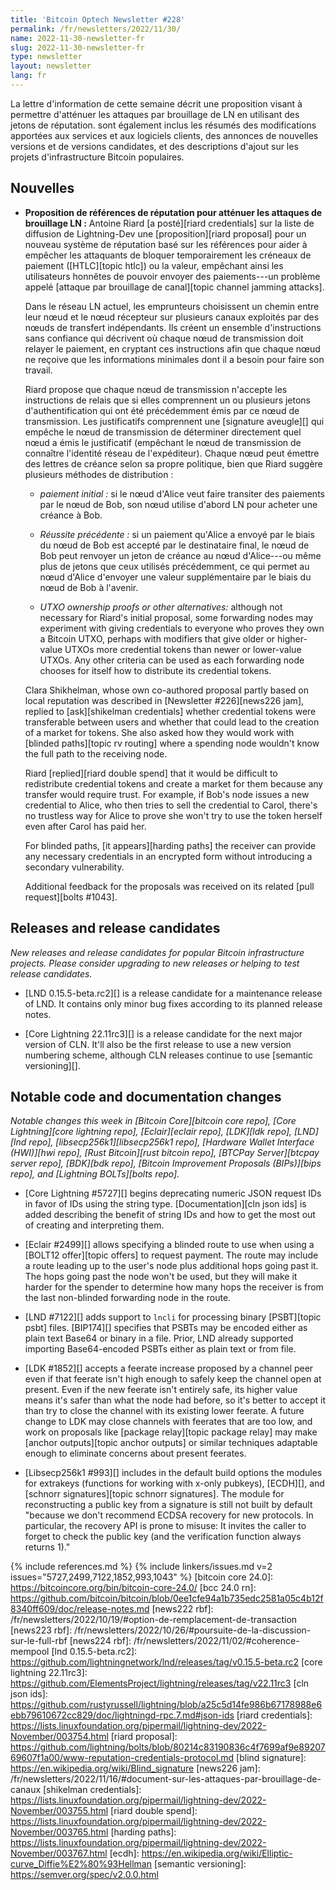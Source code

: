 ```yaml
---
title: 'Bitcoin Optech Newsletter #228'
permalink: /fr/newsletters/2022/11/30/
name: 2022-11-30-newsletter-fr
slug: 2022-11-30-newsletter-fr
type: newsletter
layout: newsletter
lang: fr
---
```

La lettre d'information de cette semaine décrit une proposition visant à
permettre d'atténuer les attaques par brouillage de LN en utilisant des
jetons de réputation. sont également inclus les résumés des modifications
apportées aux services et aux logiciels clients, des annonces de nouvelles
versions et de versions candidates, et des descriptions d'ajout sur les
projets d'infrastructure Bitcoin populaires.

## Nouvelles

- **Proposition de références de réputation pour atténuer les attaques de brouillage LN :**
  Antoine Riard [a posté][riard credentials] sur la liste de diffusion de
  Lightning-Dev une [proposition][riard proposal] pour un nouveau système
  de réputation basé sur les références pour aider à empêcher les attaquants
  de bloquer temporairement les créneaux de paiement ([HTLC][topic htlc]) ou
  la valeur, empêchant ainsi les utilisateurs honnêtes de pouvoir envoyer des
  paiements---un problème appelé [attaque par brouillage de canal][topic channel jamming attacks].

    Dans le réseau LN actuel, les emprunteurs choisissent un chemin entre leur
    nœud et le nœud récepteur sur plusieurs canaux exploités par des nœuds de
    transfert indépendants. Ils créent un ensemble d'instructions sans confiance
    qui décrivent où chaque nœud de transmission doit relayer le paiement, en
    cryptant ces instructions afin que chaque nœud ne reçoive que les informations
    minimales dont il a besoin pour faire son travail.

    Riard propose que chaque nœud de transmission n'accepte les instructions de
    relais que si elles comprennent un ou plusieurs jetons d'authentification qui
    ont été précédemment émis par ce nœud de transmission. Les justificatifs
    comprennent une [signature aveugle][] qui empêche le nœud de transmission de
    déterminer directement quel nœud a émis le justificatif (empêchant le nœud de
    transmission de connaître l'identité réseau de l'expéditeur).  Chaque nœud peut
    émettre des lettres de créance selon sa propre politique, bien que Riard suggère
    plusieurs méthodes de distribution :

    - *paiement initial :* si le nœud d'Alice veut faire transiter des
      paiements par le nœud de Bob, son nœud utilise d'abord LN pour
      acheter une créance à Bob.

    - *Réussite précédente :* si un paiement qu'Alice a envoyé par le
      biais du nœud de Bob est accepté par le destinataire final, le
      nœud de Bob peut renvoyer un jeton de créance au nœud d'Alice---ou
      même plus de jetons que ceux utilisés précédemment, ce qui permet
      au nœud d'Alice d'envoyer une valeur supplémentaire par le biais
      du nœud de Bob à l'avenir.

    - *UTXO ownership proofs or other alternatives:* although not
      necessary for Riard's initial proposal, some forwarding nodes may
      experiment with giving credentials to everyone who proves they own
      a Bitcoin UTXO, perhaps with modifiers that give older or
      higher-value UTXOs more credential tokens than newer or
      lower-value UTXOs.  Any other criteria can be used as each
      forwarding node chooses for itself how to distribute its
      credential tokens.

    Clara Shikhelman, whose own co-authored proposal partly based on
    local reputation was described in [Newsletter #226][news226 jam],
    replied to [ask][shikelman credentials] whether credential tokens
    were transferable between users and whether that could lead to the
    creation of a market for tokens.  She also asked how they would work
    with [blinded paths][topic rv routing] where a spending node
    wouldn't know the full path to the receiving node.

    Riard [replied][riard double spend] that it would be difficult to
    redistribute credential tokens and create a market for them because
    any transfer would require trust.  For example, if Bob's node
    issues a new credential to Alice, who then tries to sell the
    credential to Carol, there's no trustless way for Alice to prove she
    won't try to use the token herself even after Carol has paid her.

    For blinded paths, [it appears][harding paths] the receiver can
    provide any necessary credentials in an encrypted form without
    introducing a secondary vulnerability.

    Additional feedback for the proposals was received on its related
    [pull request][bolts #1043].

## Releases and release candidates

*New releases and release candidates for popular Bitcoin infrastructure
projects.  Please consider upgrading to new releases or helping to test
release candidates.*

- [LND 0.15.5-beta.rc2][] is a release candidate for a maintenance
  release of LND.  It contains only minor bug fixes according to its
  planned release notes.

- [Core Lightning 22.11rc3][] is a release candidate for the next major
  version of CLN.  It'll also be the first release to use a new version
  numbering scheme, although CLN releases continue to use [semantic
  versioning][].

## Notable code and documentation changes

*Notable changes this week in [Bitcoin Core][bitcoin core repo], [Core
Lightning][core lightning repo], [Eclair][eclair repo], [LDK][ldk repo],
[LND][lnd repo], [libsecp256k1][libsecp256k1 repo], [Hardware Wallet
Interface (HWI)][hwi repo], [Rust Bitcoin][rust bitcoin repo], [BTCPay
Server][btcpay server repo], [BDK][bdk repo], [Bitcoin Improvement
Proposals (BIPs)][bips repo], and [Lightning BOLTs][bolts repo].*

- [Core Lightning #5727][] begins deprecating numeric JSON request IDs
  in favor of IDs using the string type.  [Documentation][cln json ids]
  is added describing the benefit of string IDs and how to get the most
  out of creating and interpreting them.

- [Eclair #2499][] allows specifying a blinded route to use when using a
  [BOLT12 offer][topic offers] to request payment.  The route may
  include a route leading up to the user's node plus additional hops
  going past it.  The hops going past the node won't be used, but they
  will make it harder for the spender to determine how many hops the
  receiver is from the last non-blinded forwarding node in the route.

- [LND #7122][] adds support to `lncli` for processing binary [PSBT][topic
  psbt] files. [BIP174][] specifies that PSBTs may be encoded either as plain
  text Base64 or binary in a file. Prior, LND already supported importing
  Base64-encoded PSBTs either as plain text or from file.

- [LDK #1852][] accepts a feerate increase proposed by a channel peer
  even if that feerate isn't high enough to safely keep the channel
  open at present.  Even if the new feerate isn't entirely safe, its
  higher value means it's safer than what the node had before, so it's
  better to accept it than try to close the channel with its existing
  lower feerate.  A future change to LDK may close channels with
  feerates that are too low, and work on proposals like [package
  relay][topic package relay] may make [anchor outputs][topic anchor
  outputs] or similar techniques adaptable enough to eliminate concerns
  about present feerates.

- [Libsecp256k1 #993][] includes in the default build options the
  modules for extrakeys (functions for working with x-only pubkeys),
  [ECDH][], and [schnorr signatures][topic schnorr signatures].  The
  module for reconstructing a public key from a signature is still not
  built by default "because we don't recommend ECDSA recovery for new
  protocols. In particular, the recovery API is prone to misuse: It
  invites the caller to forget to check the public key (and the
  verification function always returns 1)."

{% include references.md %}
{% include linkers/issues.md v=2 issues="5727,2499,7122,1852,993,1043" %}
[bitcoin core 24.0]: https://bitcoincore.org/bin/bitcoin-core-24.0/
[bcc 24.0 rn]: https://github.com/bitcoin/bitcoin/blob/0ee1cfe94a1b735edc2581a05c4b12f8340ff609/doc/release-notes.md
[news222 rbf]: /fr/newsletters/2022/10/19/#option-de-remplacement-de-transaction
[news223 rbf]: /fr/newsletters/2022/10/26/#poursuite-de-la-discussion-sur-le-full-rbf
[news224 rbf]: /fr/newsletters/2022/11/02/#coherence-mempool
[lnd 0.15.5-beta.rc2]: https://github.com/lightningnetwork/lnd/releases/tag/v0.15.5-beta.rc2
[core lightning 22.11rc3]: https://github.com/ElementsProject/lightning/releases/tag/v22.11rc3
[cln json ids]: https://github.com/rustyrussell/lightning/blob/a25c5d14fe986b67178988e6ebb79610672cc829/doc/lightningd-rpc.7.md#json-ids
[riard credentials]: https://lists.linuxfoundation.org/pipermail/lightning-dev/2022-November/003754.html
[riard proposal]: https://github.com/lightning/bolts/blob/80214c83190836c4f7699af9e8920769607f1a00/www-reputation-credentials-protocol.md
[blind signature]: https://en.wikipedia.org/wiki/Blind_signature
[news226 jam]: /fr/newsletters/2022/11/16/#document-sur-les-attaques-par-brouillage-de-canaux
[shikelman credentials]: https://lists.linuxfoundation.org/pipermail/lightning-dev/2022-November/003755.html
[riard double spend]: https://lists.linuxfoundation.org/pipermail/lightning-dev/2022-November/003765.html
[harding paths]: https://lists.linuxfoundation.org/pipermail/lightning-dev/2022-November/003767.html
[ecdh]: https://en.wikipedia.org/wiki/Elliptic-curve_Diffie%E2%80%93Hellman
[semantic versioning]: https://semver.org/spec/v2.0.0.html
